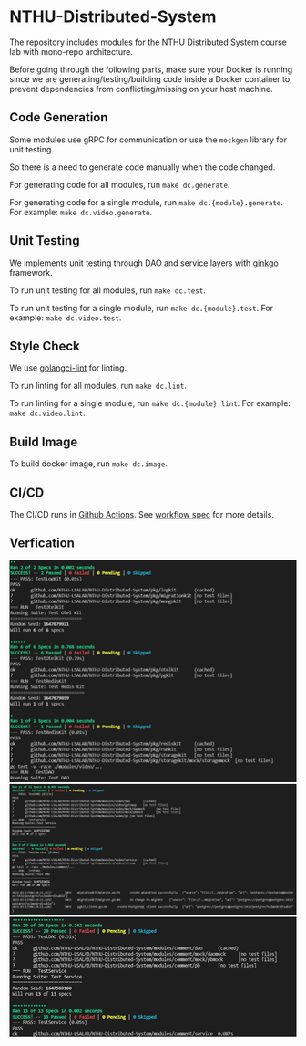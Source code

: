 # NTHU-Distributed-System

The repository includes modules for the NTHU Distributed System course lab with mono-repo architecture.

Before going through the following parts, make sure your Docker is running since we are generating/testing/building code inside a Docker container to prevent dependencies from conflicting/missing on your host machine.

## Code Generation

Some modules use gRPC for communication or use the `mockgen` library for unit testing.

So there is a need to generate code manually when the code changed.

For generating code for all modules, run `make dc.generate`.

For generating code for a single module, run `make dc.{module}.generate`. For example: `make dc.video.generate`.

## Unit Testing

We implements unit testing through DAO and service layers with [ginkgo](https://onsi.github.io/ginkgo/) framework.

To run unit testing for all modules, run `make dc.test`.

To run unit testing for a single module, run `make dc.{module}.test`. For example: `make dc.video.test`.

## Style Check

We use [golangci-lint](https://github.com/golangci/golangci-lint) for linting.

To run linting for all modules, run `make dc.lint`.

To run linting for a single module, run `make dc.{module}.lint`. For example: `make dc.video.lint`.

## Build Image

To build docker image, run `make dc.image`.

## CI/CD

The CI/CD runs in [Github Actions](https://github.com/features/actions). See [workflow spec](.github/workflows/main.yml) for more details.

## Verfication

![](https://github.com/Liang-lab-hub/NTHU-Distributed-System/blob/Lab-gRPC/r1.PNG)  
![](https://github.com/Liang-lab-hub/NTHU-Distributed-System/blob/Lab-gRPC/r2.PNG)  
![](https://github.com/Liang-lab-hub/NTHU-Distributed-System/blob/Lab-gRPC/r3.PNG)  
